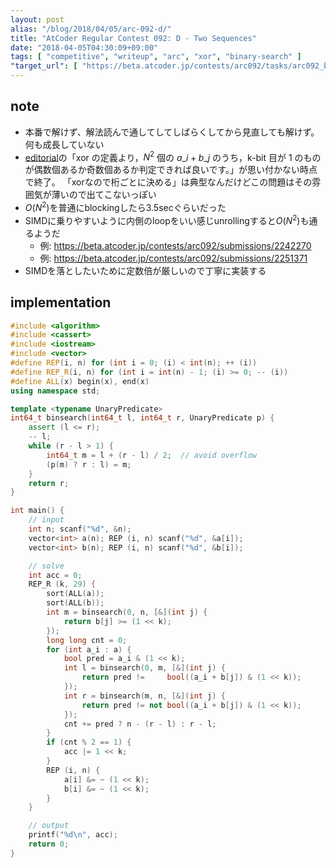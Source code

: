```yaml
---
layout: post
alias: "/blog/2018/04/05/arc-092-d/"
title: "AtCoder Regular Contest 092: D - Two Sequences"
date: "2018-04-05T04:30:09+09:00"
tags: [ "competitive", "writeup", "arc", "xor", "binary-search" ]
"target_url": [ "https://beta.atcoder.jp/contests/arc092/tasks/arc092_b" ]
---
```


## note

-   本番で解けず、解法読んで通してしてしばらくしてから見直しても解けず。何も成長していない
-   [editorial](https://img.atcoder.jp/arc092/editorial.pdf)の「xor の定義より，$N^2$ 個の $a\_i + b\_j$ のうち，k-bit 目が 1 のものが偶数個あるか奇数個あるか判定できれば良いです。」が思い付かない時点で終了。 「xorなので桁ごとに決める」は典型なんだけどこの問題はその雰囲気が薄いので出てこないっぽい
-   $O(N^2)$を普通にblockingしたら$3.5$secぐらいだった
-   SIMDに乗りやすいように内側のloopをいい感じunrollingすると$O(N^2)$も通るようだ
    -   例: <https://beta.atcoder.jp/contests/arc092/submissions/2242270>
    -   例: <https://beta.atcoder.jp/contests/arc092/submissions/2251371>
-   SIMDを落としたいために定数倍が厳しいので丁寧に実装する

## implementation

``` c++
#include <algorithm>
#include <cassert>
#include <iostream>
#include <vector>
#define REP(i, n) for (int i = 0; (i) < int(n); ++ (i))
#define REP_R(i, n) for (int i = int(n) - 1; (i) >= 0; -- (i))
#define ALL(x) begin(x), end(x)
using namespace std;

template <typename UnaryPredicate>
int64_t binsearch(int64_t l, int64_t r, UnaryPredicate p) {
    assert (l <= r);
    -- l;
    while (r - l > 1) {
        int64_t m = l + (r - l) / 2;  // avoid overflow
        (p(m) ? r : l) = m;
    }
    return r;
}

int main() {
    // input
    int n; scanf("%d", &n);
    vector<int> a(n); REP (i, n) scanf("%d", &a[i]);
    vector<int> b(n); REP (i, n) scanf("%d", &b[i]);

    // solve
    int acc = 0;
    REP_R (k, 29) {
        sort(ALL(a));
        sort(ALL(b));
        int m = binsearch(0, n, [&](int j) {
            return b[j] >= (1 << k);
        });
        long long cnt = 0;
        for (int a_i : a) {
            bool pred = a_i & (1 << k);
            int l = binsearch(0, m, [&](int j) {
                return pred !=     bool((a_i + b[j]) & (1 << k));
            });
            int r = binsearch(m, n, [&](int j) {
                return pred != not bool((a_i + b[j]) & (1 << k));
            });
            cnt += pred ? n - (r - l) : r - l;
        }
        if (cnt % 2 == 1) {
            acc |= 1 << k;
        }
        REP (i, n) {
            a[i] &= ~ (1 << k);
            b[i] &= ~ (1 << k);
        }
    }

    // output
    printf("%d\n", acc);
    return 0;
}
```
